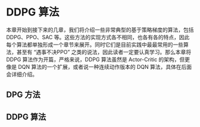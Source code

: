 # DDPG 算法

本章开始到接下来的几章，我们将介绍一些非常典型的基于策略梯度的算法，包括 DDPG、PPO、SAC 等。这些方法的实现方式各不相同，也各有各的特点，因此每个算法都单独形成一个章节来展开。同时它们是目前实践中最最常用的一些算法，甚至有 “遇事不决PPO” 之类的说法，因此读者一定要认真学习。那么本章将 DDPG 算法作为开篇，严格来说，DDPG 算法虽然是 Actor-Critic 的架构，但更像是 DQN 算法的一个扩展，或者说一种连续动作版本的 DQN 算法，具体在后面会详细介绍。
## DPG 方法

## DDPG 算法